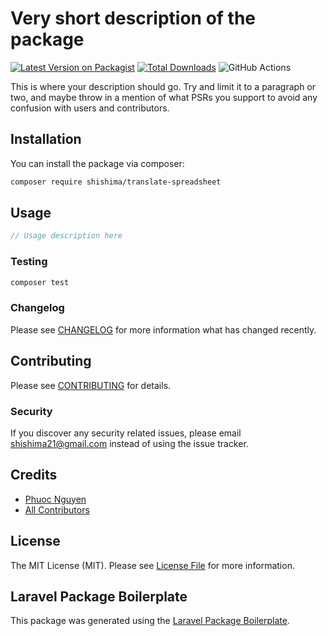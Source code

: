 # Very short description of the package

[![Latest Version on Packagist](https://img.shields.io/packagist/v/shishima/translate-spreadsheet.svg?style=flat-square)](https://packagist.org/packages/shishima/translate-spreadsheet)
[![Total Downloads](https://img.shields.io/packagist/dt/shishima/translate-spreadsheet.svg?style=flat-square)](https://packagist.org/packages/shishima/translate-spreadsheet)
![GitHub Actions](https://github.com/shishima/translate-spreadsheet/actions/workflows/main.yml/badge.svg)

This is where your description should go. Try and limit it to a paragraph or two, and maybe throw in a mention of what PSRs you support to avoid any confusion with users and contributors.

## Installation

You can install the package via composer:

```bash
composer require shishima/translate-spreadsheet
```

## Usage

```php
// Usage description here
```

### Testing

```bash
composer test
```

### Changelog

Please see [CHANGELOG](CHANGELOG.md) for more information what has changed recently.

## Contributing

Please see [CONTRIBUTING](CONTRIBUTING.md) for details.

### Security

If you discover any security related issues, please email shishima21@gmail.com instead of using the issue tracker.

## Credits

-   [Phuoc Nguyen](https://github.com/shishima)
-   [All Contributors](../../contributors)

## License

The MIT License (MIT). Please see [License File](LICENSE.md) for more information.

## Laravel Package Boilerplate

This package was generated using the [Laravel Package Boilerplate](https://laravelpackageboilerplate.com).
